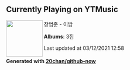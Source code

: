 ## Currently Playing on YTMusic

[<img align="left" width="100" src="https://lh3.googleusercontent.com/fgN9gCK4kYnade5hhF6mrbjt4FJGsxi1NO4zM1EVEXkJS8D6cJBXPOPP-wq_t-gmZYOcp5WU80uFNHxZ9A">](https://music.youtube.com/watch?v=s0Fh2jrycgE)

장범준 - 이밤

**Albums**: 3집

Last updated at 03/12/2021 12:58

#### Generated with [20chan/github-now](https://github.com/20chan/github-now)


<!--
**20chan/20chan** is a ✨ _special_ ✨ repository because its `README.md` (this file) appears on your GitHub profile.

Here are some ideas to get you started:

- 🔭 I’m currently working on ...
- 🌱 I’m currently learning ...
- 👯 I’m looking to collaborate on ...
- 🤔 I’m looking for help with ...
- 💬 Ask me about ...
- 📫 How to reach me: ...
- 😄 Pronouns: ...
- ⚡ Fun fact: ...
-->
